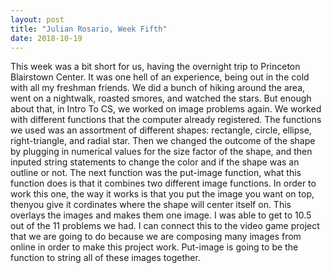```yaml
---
layout: post
title: "Julian Rosario, Week Fifth"
date: 2018-10-19
---
```


This week was a bit short for us, having the overnight trip to Princeton Blairstown Center. It was one hell of an experience, being out in the cold with all my freshman friends. We did a bunch of hiking around the area, went on a nightwalk, roasted smores, and watched the stars. But enough about that, in Intro To CS, we worked on image problems again. We worked with different functions that the computer already registered. The functions we used was an assortment of different shapes: rectangle, circle, ellipse, right-triangle, and radial star. Then we changed the outcome of the shape by plugging in numerical values for the size factor of the shape, and then inputed string statements to change the color and if the shape was an outline or not. The next function was the put-image function, what this function does is that it combines two different image functions. In order to work this one, the way it works is that you put the image you want on top, thenyou give it cordinates where the shape will center itself on. This overlays the images and makes them one image. I was able to get to 10.5 out of the 11 problems we had. I can connect this to the video game project that we are going to do because we are composing many images from online in order to make this project work. Put-image is going to be the function to string all of these images together.

